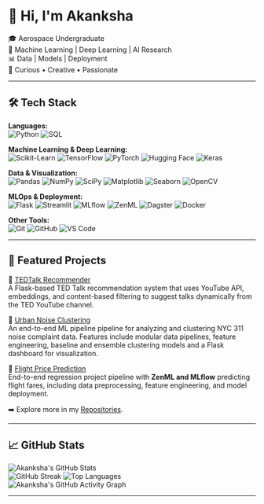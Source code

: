 # 👋 Hi, I'm Akanksha  

🎓 Aerospace Undergraduate  
🤖 Machine Learning | Deep Learning | AI Research  
📊 Data | Models | Deployment  
🚀 Curious • Creative • Passionate

---

## 🛠️ Tech Stack  

**Languages:**  
![Python](https://img.shields.io/badge/Python-3776AB?style=for-the-badge&logo=python&logoColor=white)  ![SQL](https://img.shields.io/badge/SQL-336791?style=for-the-badge&logo=postgresql&logoColor=white)  

**Machine Learning & Deep Learning:**  
![Scikit-Learn](https://img.shields.io/badge/Scikit--Learn-F7931E?style=for-the-badge&logo=scikitlearn&logoColor=white)  ![TensorFlow](https://img.shields.io/badge/TensorFlow-FF6F00?style=for-the-badge&logo=tensorflow&logoColor=white)  ![PyTorch](https://img.shields.io/badge/PyTorch-EE4C2C?style=for-the-badge&logo=pytorch&logoColor=white)  ![Hugging Face](https://img.shields.io/badge/HuggingFace-FFD21E?style=for-the-badge&logo=huggingface&logoColor=black)   ![Keras](https://img.shields.io/badge/Keras-D00000?style=for-the-badge&logo=keras&logoColor=white)

**Data & Visualization:**  
![Pandas](https://img.shields.io/badge/Pandas-150458?style=for-the-badge&logo=pandas&logoColor=white)  ![NumPy](https://img.shields.io/badge/Numpy-013243?style=for-the-badge&logo=numpy&logoColor=white)  ![SciPy](https://img.shields.io/badge/SciPy-8CAAE6?style=for-the-badge&logo=scipy&logoColor=white)  ![Matplotlib](https://img.shields.io/badge/Matplotlib-005571?style=for-the-badge&logo=plotly&logoColor=white)  ![Seaborn](https://img.shields.io/badge/Seaborn-0099CC?style=for-the-badge&logo=python&logoColor=white)   ![OpenCV](https://img.shields.io/badge/OpenCV-5C3EE8?style=for-the-badge&logo=opencv&logoColor=white)  

**MLOps & Deployment:**  
![Flask](https://img.shields.io/badge/Flask-000000?style=for-the-badge&logo=flask&logoColor=white)  ![Streamlit](https://img.shields.io/badge/Streamlit-FF4B4B?style=for-the-badge&logo=streamlit&logoColor=white)  ![MLflow](https://img.shields.io/badge/MLflow-0194E2?style=for-the-badge&logo=mlflow&logoColor=white)  ![ZenML](https://img.shields.io/badge/ZenML-0D96F6?style=for-the-badge&logo=zenodo&logoColor=white)  ![Dagster](https://img.shields.io/badge/Dagster-6741D9?style=for-the-badge&logo=dagster&logoColor=white)  ![Docker](https://img.shields.io/badge/Docker-2496ED?style=for-the-badge&logo=docker&logoColor=white)  

**Other Tools:**  
![Git](https://img.shields.io/badge/Git-F05032?style=for-the-badge&logo=git&logoColor=white)  ![GitHub](https://img.shields.io/badge/GitHub-181717?style=for-the-badge&logo=github&logoColor=white)  ![VS Code](https://img.shields.io/badge/VSCode-007ACC?style=for-the-badge&logo=visualstudiocode&logoColor=white)  

---

## 🚀 Featured Projects  

🔹 [TEDTalk Recommender](https://github.com/akanksha-th/TedTalk-Recommendation-System)  
A Flask-based TED Talk recommendation system that uses YouTube API, embeddings, and content-based filtering to suggest talks dynamically from the TED YouTube channel.  

🔹 [Urban Noise Clustering](https://github.com/akanksha-th/Urban_Noise_Clustering)  
An end-to-end ML pipeline pipeline for analyzing and clustering NYC 311 noise complaint data. Features include modular data pipelines, feature engineering, baseline and ensemble clustering models and a Flask dashboard for visualization.  

🔹 [Flight Price Prediction](https://github.com/akanksha-th/Flight_Price_Prediction)  
End-to-end regression project pipeline with **ZenML and MLflow** predicting flight fares, including data preprocessing, feature engineering, and model deployment.  

➡️ Explore more in my [Repositories](https://github.com/akanksha-th?tab=repositories).  

---

## 📈 GitHub Stats  

![Akanksha's GitHub Stats](https://github-readme-stats.vercel.app/api?username=akanksha-th&show_icons=true&theme=tokyonight)  
![GitHub Streak](https://streak-stats.demolab.com?user=akanksha-th&show_icons=true&theme=tokyonight)
![Top Languages](https://github-readme-stats.vercel.app/api/top-langs/?username=akanksha-th&layout=compact&theme=tokyonight)  
![Akanksha's GitHub Activity Graph](https://github-readme-activity-graph.vercel.app/graph?username=akanksha-th&theme=tokyo-night)  

---
